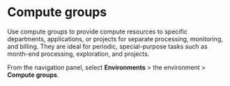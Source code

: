 # Compute groups


Use compute groups to provide compute resources to specific departments, applications, or projects for separate processing, monitoring, and billing. They are ideal for periodic, special-purpose tasks such as month-end processing, exploration, and projects.

From the navigation panel, select **Environments** > the environment > **Compute groups**.

